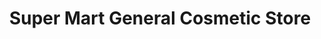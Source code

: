 ---
title: "Super Mart General Cosmetic Store"
url: /hydrabd/super-mart-general-cosmetic-store/
shop: Supermarkt
---
